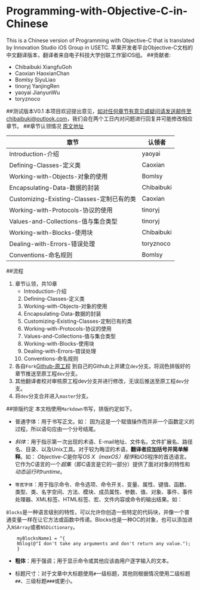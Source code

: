 # Programming-with-Objective-C-in-Chinese

This is a Chinese version of Programming with Objective-C that is translated by Innovation Studio iOS Group in USETC. 苹果开发者平台Objective-C文档的中文翻译版本，翻译者来自电子科技大学创联工作室iOS组。
##贡献者:
- Chibaibuki XiangfuGoh
- Caoxian HaoxianChan
- Bomlsy SiyuLiao 
- tinoryj YanjingRen
- yaoyai JianyunWu
- toryznoco

##测试版本V0.1
本项目欢迎提出意见，如对任何章节有意见或疑问请发送邮件至chibaibuki@outlook.com，我们会在两个工日内对问题进行回复并可能修改相应章节。
##章节认领情况
[原文地址](https://developer.apple.com/library/content/documentation/Cocoa/Conceptual/ProgrammingWithObjectiveC/Introduction/Introduction.html#//apple_ref/doc/uid/TP40011210-CH1-SW1)

| 章节 | 认领者  |  
| --- | --- | 
| Introduction-介绍 | yaoyai|
|   Defining-Classes-定义类|Caoxian|
|Working-with-Objects-对象的使用|Bomlsy|
|Encapsulating-Data-数据的封装|Chibaibuki|
|Customizing-Existing-Classes-定制已有的类|Caoxian|
|Working-with-Protocols-协议的使用|tinoryj|
|Values-and-Collections-值与集合类型|tinoryj|
|Working-with-Blocks-使用块|Chibaibuki|
|Dealing-with-Errors-错误处理|toryznoco|
|Conventions-命名规则|Bomlsy|

##流程

1. 章节认领，共10章
    -  Introduction-介绍
    2. Defining-Classes-定义类
    3. Working-with-Objects-对象的使用
    4. Encapsulating-Data-数据的封装
    5. Customizing-Existing-Classes-定制已有的类
    6. Working-with-Protocols-协议的使用
    7. Values-and-Collections-值与集合类型
    8. Working-with-Blocks-使用块
    9. Dealing-with-Errors-错误处理
    10. Conventions-命名规则
2. 各自`Fork`[Github-原工程](https://github.com/L1l1thLY/Programming-with-Objective-C-in-Chinese) 到自己的Github上并建立`dev`分支。将润色排版好的章节推送至原工程`dev`分支。
3. 其他翻译者校对审核原工程dev分支并进行修改，无误后推送至原工程`dev`分支。
4. 将`dev`分支合并进入`master`分支。

##排版约定
本文档使用`Markdown`书写，排版约定如下。

- 普通字体：用于书写正文。如：
因为这是一个赋值操作而并非一个函数定义的过程，所以语句应由一个分号结尾。

- *斜体*：用于指示第一次出现的术语、E-mail地址、文件名。文件扩展名、路径名、目录、以及Unix工具。对于较为晦涩的术语，**翻译者应加括号并简单解释**。如：
*Objective-C*是你写*OS X（maxOS）程序*和*iOS*程序的首选语言。它作为C语言的一个*超集*（即C语言是它的一部分）提供了面对对象的特性和*动态运行时runtime*。

    
- `等宽字体`：用于指示命令、命令选项、命令开关、变量、属性、键值、函数、类型、类、名字空间、方法、模块、成员属性、参数、值、对象、事件、事件处理器、XML标签、HTML标签、宏、文件内容或命令的输出结果。如：

 `Blocks`是一种语言级别的特性，可以允许你创造一些特定的代码块，并像一个普通变量一样在让它方法或函数中传递。Blocks也是一种OC的对象，也可以添加进入`NSArray`或者`NSDictionary`。
 
```
    myBlocksName1 = ^{
    NSlog(@"I don't take any arguments and don't return any value.");
    }
```
- **粗体**：用于强调；用于显示命令或其他应该由用户逐字输入的文本。

- 标题尺寸：对于文章中大标题使用`#`一级标题，其他则根据情况使用二级标题`##`、三级标题`###`或更小。

